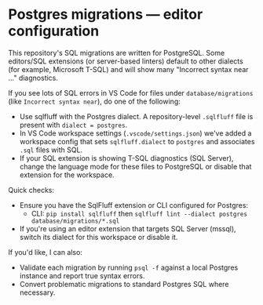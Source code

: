 Postgres migrations — editor configuration
========================================

This repository's SQL migrations are written for PostgreSQL. Some editors/SQL extensions (or server-based linters) default to other dialects (for example, Microsoft T-SQL) and will show many "Incorrect syntax near ..." diagnostics.

If you see lots of SQL errors in VS Code for files under `database/migrations` (like `Incorrect syntax near`), do one of the following:

- Use sqlfluff with the Postgres dialect. A repository-level `.sqlfluff` file is present with `dialect = postgres`.
- In VS Code workspace settings (`.vscode/settings.json`) we've added a workspace config that sets `sqlfluff.dialect` to `postgres` and associates `.sql` files with SQL.
- If your SQL extension is showing T-SQL diagnostics (SQL Server), change the language mode for these files to PostgreSQL or disable that extension for the workspace.

Quick checks:

- Ensure you have the SqlFluff extension or CLI configured for Postgres:
  - CLI: `pip install sqlfluff` then `sqlfluff lint --dialect postgres database/migrations/*.sql`
- If you're using an editor extension that targets SQL Server (mssql), switch its dialect for this workspace or disable it.

If you'd like, I can also:
- Validate each migration by running `psql -f` against a local Postgres instance and report true syntax errors.
- Convert problematic migrations to standard Postgres SQL where necessary.
